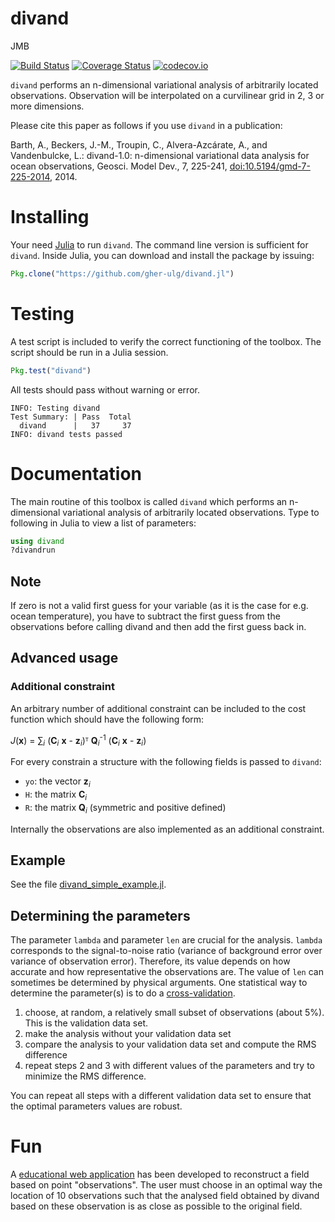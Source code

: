 # divand

JMB

[![Build Status](https://travis-ci.org/gher-ulg/divand.jl.svg?branch=master)](https://travis-ci.org/gher-ulg/divand.jl)
[![Coverage Status](https://coveralls.io/repos/gher-ulg/divand.jl/badge.svg?branch=master&service=github)](https://coveralls.io/github/gher-ulg/divand.jl?branch=master) [![codecov.io](http://codecov.io/github/gher-ulg/divand.jl/coverage.svg?branch=master)](http://codecov.io/github/gher-ulg/divand.jl?branch=master)


`divand` performs an n-dimensional variational analysis of arbitrarily located observations. Observation will be interpolated on a curvilinear grid in 2, 3 or more dimensions.

Please cite this paper as follows if you use `divand` in a publication:

Barth, A., Beckers, J.-M., Troupin, C., Alvera-Azcárate, A., and Vandenbulcke, L.: divand-1.0: n-dimensional variational data analysis for ocean observations, Geosci. Model Dev., 7, 225-241, [doi:10.5194/gmd-7-225-2014](http://dx.doi.org/10.5194/gmd-7-225-2014), 2014.

# Installing

Your need [Julia](http://julialang.org) to run `divand`. The command line version is sufficient for `divand`.
Inside Julia, you can download and install the package by issuing:

```julia
Pkg.clone("https://github.com/gher-ulg/divand.jl")
```

# Testing

A test script is included to verify the correct functioning of the toolbox.
The script should be run in a Julia session.

```julia
Pkg.test("divand")
```

All tests should pass without warning or error.

```
INFO: Testing divand
Test Summary: | Pass  Total
  divand      |   37     37
INFO: divand tests passed
```


# Documentation

The main routine of this toolbox is called `divand` which performs an n-dimensional variational analysis of arbitrarily located observations. Type to following in Julia to view a list of parameters:

```julia
using divand
?divandrun
```

## Note

If zero is not a valid first guess for your variable (as it is the case for e.g. ocean temperature), you have to subtract the first guess from the observations before calling divand and then add the first guess back in.


## Advanced usage

### Additional constraint

An arbitrary number of additional constraint can be included to the cost function which should have the following form:


*J*(**x**) = ∑<sub>*i*</sub> (**C**<sub>*i*</sub> **x**  - **z**<sub>*i*</sub>)ᵀ **Q**<sub>*i*</sub><sup>-1</sup> (**C**<sub>*i*</sub> **x** - **z**<sub>*i*</sub>)

For every constrain a structure with the following fields is passed to `divand`:

* `yo`: the vector **z**<sub>*i*</sub>
* `H`: the matrix **C**<sub>*i*</sub>
* `R`: the matrix **Q**<sub>*i*</sub> (symmetric and positive defined)

Internally the observations are also implemented as an additional constraint.

## Example

See the file [divand_simple_example.jl](https://github.com/gher-ulg/divand.jl/blob/master/examples/divand_simple_example.jl).


## Determining the parameters

The parameter `lambda` and parameter `len` are crucial for the analysis. `lambda` corresponds to the signal-to-noise ratio (variance of background error over variance of observation error). Therefore, its value depends on how accurate and how representative the observations are. The value of `len` can sometimes be determined by physical arguments.
One statistical way to determine the parameter(s) is to do a [cross-validation](https://en.wikipedia.org/wiki/Cross-validation_%28statistics%29).

1. choose, at random, a relatively small subset of observations (about 5%). This is the validation data set.
2. make the analysis without your validation data set
3. compare the analysis to your validation data set and compute the RMS difference
4. repeat steps 2 and 3 with different values of the parameters and try to minimize the RMS difference.

You can repeat all steps with a different validation data set to ensure that the optimal parameters values are robust.

# Fun

A [educational web application](http://data-assimilation.net/Tools/divand_demo/html/) has been developed to reconstruct a field based on point "observations". The user must choose in an optimal way the location of 10 observations such that the analysed field obtained by divand based on these observation is as close as possible to the original field.
